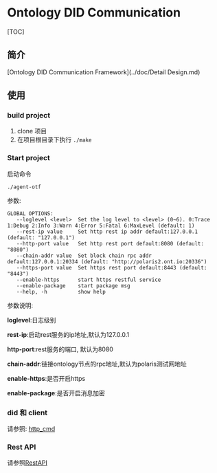# Ontology DID Communication

[TOC]

## 简介

[Ontology DID Communication Framework](../doc/Detail Design.md)



## 使用

### build project

1. clone 项目
2. 在项目根目录下执行 ```./make```


### Start project

启动命令


```
./agent-otf
```


参数:


```
GLOBAL OPTIONS:
   --loglevel <level>  Set the log level to <level> (0~6). 0:Trace 1:Debug 2:Info 3:Warn 4:Error 5:Fatal 6:MaxLevel (default: 1)
   --rest-ip value     Set http rest ip addr default:127.0.0.1 (default: "127.0.0.1")
   --http-port value   Set http rest port default:8080 (default: "8080")
   --chain-addr value  Set block chain rpc addr default:127.0.0.1:20334 (default: "http://polaris2.ont.io:20336")
   --https-port value  Set https rest port default:8443 (default: "8443")
   --enable-https      start https restful service
   --enable-package    start package msg
   --help, -h          show help

```

参数说明:

**loglevel**:日志级别

**rest-ip**:启动rest服务的ip地址,默认为127.0.0.1

**http-port**:rest服务的端口, 默认为8080

**chain-addr**:链接ontology节点的rpc地址,默认为polaris测试网地址

**enable-https**:是否开启https

**enable-package**:是否开启消息加密



### did 和 client

请参照: [http_cmd](https://git.ont.io/ontid/otf/src/master/cmd/manual.md)



### Rest API

请参照[RestAPI](https://git.ont.io/ontid/otf/src/master/doc/OTF%20RestAPI%20Document.md)

